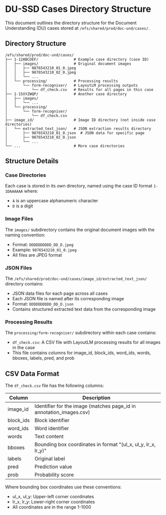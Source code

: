 # DU-SSD Cases Directory Structure

This document outlines the directory structure for the Document Understanding (DU) cases stored at `/efs/shared/prod/doc-und/cases/`.

## Directory Structure

```
/efs/shared/prod/doc-und/cases/
├── 1-12ABCDEF/                # Example case directory (case ID)
│   ├── images/                # Original document images
│   │   ├── 9876543210_01_0.jpeg
│   │   ├── 9876543210_02_0.jpeg
│   │   └── ...
│   └── processing/            # Processing results
│       └── form-recogniser/   # LayoutLM processing outputs
│           └── df_check.csv   # Results for all pages in this case
├── 1-15XYZWQP/                # Another case directory
│   ├── images/
│   │   └── ...
│   └── processing/
│       └── form-recogniser/
│           └── df_check.csv
├── image_id/                  # Image ID directory (not inside case directories)
│   └── extracted_text_json/   # JSON extraction results directory
│       ├── 9876543210_01_0.json  # JSON data for specific page
│       ├── 9876543210_02_0.json
│       └── ...
└── ...                        # More case directories
```

## Structure Details

### Case Directories

Each case is stored in its own directory, named using the case ID format `1-1DAAAAAA` where:
- `A` is an uppercase alphanumeric character
- `D` is a digit

### Image Files

The `images/` subdirectory contains the original document images with the naming convention:
- Format: `DDDDDDDDDD_DD_D.jpeg`
- Example: `9876543210_01_0.jpeg`
- All files are JPEG format

### JSON Files

The `/efs/shared/prod/doc-und/cases/image_id/extracted_text_json/` directory contains:
- JSON data files for each page across all cases
- Each JSON file is named after its corresponding image
- Format: `DDDDDDDDDD_DD_D.json`
- Contains structured extracted text data from the corresponding image

### Processing Results

The `processing/form-recogniser/` subdirectory within each case contains:
- `df_check.csv`: A CSV file with LayoutLM processing results for all images in the case
- This file contains columns for image_id, block_ids, word_ids, words, bboxes, labels, pred, and prob

## CSV Data Format

The `df_check.csv` file has the following columns:

| Column    | Description |
|-----------|-------------|
| image_id  | Identifier for the image (matches page_id in annotation_images.csv) |
| block_ids | Block identifier |
| word_ids  | Word identifier |
| words     | Text content |
| bboxes    | Bounding box coordinates in format "(ul_x, ul_y, lr_x, lr_y)" |
| labels    | Original label |
| pred      | Prediction value |
| prob      | Probability score |

Where bounding box coordinates use these conventions:
- ul_x, ul_y: Upper-left corner coordinates 
- lr_x, lr_y: Lower-right corner coordinates
- All coordinates are in the range 1-1000